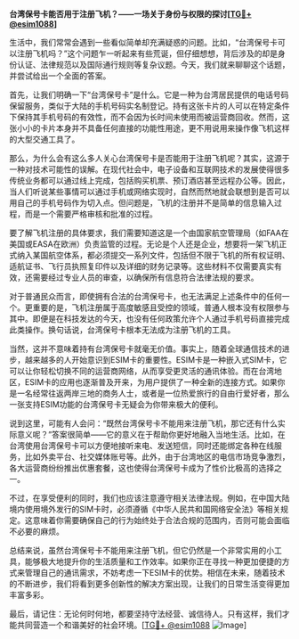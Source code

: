 **台湾保号卡能否用于注册飞机？——一场关于身份与权限的探讨[[TG💪+ @esim1088](https://t.me/s/esim1088)]**

生活中，我们常常会遇到一些看似简单却充满疑惑的问题。比如，“台湾保号卡可以注册飞机吗？”这个问题乍一听起来有些荒诞，但仔细想想，背后涉及的却是身份认证、法律规范以及国际通行规则等复杂议题。今天，我们就来聊聊这个话题，并尝试给出一个全面的答案。

首先，让我们明确一下“台湾保号卡”是什么。它是一种为台湾居民提供的电话号码保留服务，类似于大陆的手机号码实名制登记。持有这张卡片的人可以在特定条件下保持其手机号码的有效性，而不会因为长时间未使用而被运营商回收。然而，这张小小的卡片本身并不具备任何直接的功能性用途，更不用说用来操作像飞机这样的大型交通工具了。

那么，为什么会有这么多人关心台湾保号卡是否能用于注册飞机呢？其实，这源于一种对技术可能性的误解。在现代社会中，电子设备和互联网技术的发展使得很多传统业务都可以通过线上完成，包括购买机票、预订酒店甚至远程办公等。因此，当人们听说某些事情可以通过手机或网络实现时，自然而然地就会联想到是否可以用自己的手机号码作为切入点。但问题是，飞机的注册并不是简单的信息输入过程，而是一个需要严格审核和批准的过程。

要了解飞机注册的具体要求，我们需要知道这是一个由国家航空管理局（如FAA在美国或EASA在欧洲）负责监管的过程。无论是个人还是企业，想要将一架飞机正式纳入某国航空体系，都必须提交一系列文件，包括但不限于飞机的所有权证明、适航证书、飞行员执照复印件以及详细的财务记录等。这些材料不仅需要真实有效，还需要经过专业人员的审查，以确保所有信息符合法律法规的要求。

对于普通民众而言，即使拥有合法的台湾保号卡，也无法满足上述条件中的任何一个。更重要的是，飞机注册属于高度敏感且受控的领域，普通人根本没有权限参与其中。即便是在科技发达的今天，也没有任何政策允许个人通过手机号码直接完成此类操作。换句话说，台湾保号卡根本无法成为注册飞机的工具。

当然，这并不意味着持有台湾保号卡就毫无价值。事实上，随着全球通信技术的进步，越来越多的人开始意识到ESIM卡的重要性。ESIM卡是一种嵌入式SIM卡，它可以让你轻松切换不同的运营商网络，从而享受更灵活的通讯体验。而在台湾地区，ESIM卡的应用也逐渐普及开来，为用户提供了一种全新的连接方式。如果你是一名经常往返两岸三地的商务人士，或者是一位热爱旅行的自由行爱好者，那么一张支持ESIM功能的台湾保号卡无疑会为你带来极大的便利。

说到这里，可能有人会问：“既然台湾保号卡不能用来注册飞机，那它还有什么实际意义呢？”答案很简单——它的意义在于帮助你更好地融入当地生活。比如，在台湾使用台湾保号卡可以方便地接听来电、发送短信，同时还能绑定各种在线服务，比如外卖平台、社交媒体账号等。此外，由于台湾地区的电信市场竞争激烈，各大运营商纷纷推出优惠套餐，这也使得台湾保号卡成为了性价比极高的选择之一。

不过，在享受便利的同时，我们也应该注意遵守相关法律法规。例如，在中国大陆境内使用境外发行的SIM卡时，必须遵循《中华人民共和国网络安全法》等相关规定。这意味着你需要确保自己的行为始终处于合法合规的范围内，否则可能会面临不必要的麻烦。

总结来说，虽然台湾保号卡不能用来注册飞机，但它仍然是一个非常实用的小工具，能够极大地提升你的生活质量和工作效率。如果你正在寻找一种更加便捷的方式来管理自己的通讯需求，不妨考虑一下ESIM卡的优势。相信在未来，随着技术的不断进步，我们将看到更多创新性的解决方案出现，让我们的日常生活变得更加丰富多彩。

最后，请记住：无论何时何地，都要坚持守法经营、诚信待人。只有这样，我们才能共同营造一个和谐美好的社会环境。[[TG💪+ @esim1088](https://t.me/s/esim1088) ![Image](https://i.postimg.cc/4NQfJmqS/Snipaste-2025-05-13-00-14-12.png)]